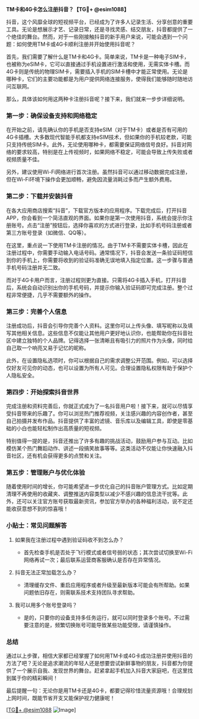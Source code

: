 **TM卡和4G卡怎么注册抖音？【TG💪+ @esim1088】**

抖音，这个风靡全球的短视频平台，已经成为了许多人记录生活、分享创意的重要工具。无论是想展示才艺、记录日常，还是寻找灵感、结交朋友，抖音都提供了一个绝佳的舞台。然而，对于一些刚接触抖音的新手用户来说，可能会遇到一个问题：如何使用TM卡或4G卡顺利注册并开始使用抖音呢？

首先，我们需要了解什么是TM卡和4G卡。简单来说，TM卡是一种电子SIM卡，也被称为eSIM卡，它可以直接通过手机设置进行激活和使用，无需实体卡槽。而4G卡则是传统的物理SIM卡，需要插入手机的SIM卡槽中才能正常使用。无论是哪种卡，它们的主要功能都是为用户提供网络连接服务，使得我们能够随时随地访问互联网。

那么，具体该如何用这两种卡注册抖音呢？接下来，我们就来一步步详细说明。

### **第一步：确保设备支持和网络稳定**

在开始之前，请先确认你的手机是否支持eSIM（对于TM卡）或者是否有可用的4G卡插槽。大多数现代智能手机都支持eSIM技术，但如果你的手机较老款，可能只支持传统SIM卡。此外，无论使用哪种卡，都需要保证网络信号良好。抖音对网络的要求较高，特别是在上传视频时，如果网络不稳定，可能会导致上传失败或者视频质量不佳。

另外，建议使用Wi-Fi网络进行首次注册。虽然抖音可以通过移动数据完成注册，但在Wi-Fi环境下操作会更加顺畅，避免因流量消耗过多而产生额外费用。

### **第二步：下载并安装抖音**

在各大应用商店搜索“抖音”，下载官方版本的应用程序。下载完成后，打开抖音APP，你会看到一个简洁直观的界面。如果你是第一次使用抖音，系统会提示你注册账号。点击“注册”按钮后，选择你喜欢的方式进行登录，比如手机号码注册或者第三方账号登录（如微信、QQ等）。

在这里，重点说一下使用TM卡注册的情况。由于TM卡不需要实体卡槽，因此在注册过程中，你需要手动输入电话号码。通常情况下，抖音会发送一条验证码短信到你的手机上，你需要将收到的验证码准确无误地填入指定位置。这一步骤与普通手机号码注册并无二致。

而对于4G卡用户而言，注册过程则更为直接。只需将4G卡插入手机，打开抖音后，系统会自动识别出你的手机号码，并提示你输入验证码即可完成注册。整个过程非常便捷，几乎不需要额外的操作。

### **第三步：完善个人信息**

注册成功后，抖音会引导你完善个人资料。这里你可以上传头像、填写昵称以及填写其他相关信息。这些信息不仅能让其他用户更好地认识你，也能帮助你在抖音社区中建立独特的个人品牌。记得选择一张清晰且有吸引力的照片作为头像，同时给自己取一个响亮又易于记忆的昵称。

此外，在设置隐私选项时，你可以根据自己的需求调整公开范围。例如，可以选择仅好友可见你的动态，也可以设置为所有人可见。合理设置隐私权限有助于保护个人隐私安全。

### **第四步：开始探索抖音世界**

完成注册和资料完善后，你就正式成为了一名抖音用户啦！接下来，就可以尽情享受抖音带来的乐趣了。你可以浏览热门推荐视频，关注感兴趣的内容创作者，甚至自己拍摄并发布作品。抖音提供了丰富的滤镜、音乐库以及编辑工具，即使是零基础的小白也能轻松制作出高质量的短视频。

特别值得一提的是，抖音还推出了许多有趣的挑战活动，鼓励用户参与互动。比如模仿某个热门舞蹈动作、讲述一段搞笑故事等等。这类活动不仅能让你快速融入抖音社区，还有机会获得更多的点赞和关注。

### **第五步：管理账户与优化体验**

随着使用时间的增长，你可能希望进一步优化自己的抖音账户管理方式。比如定期清理不再使用的收藏夹、调整推送内容类型以减少不感兴趣的信息流干扰等。此外，还可以关注官方账号获取最新资讯，参加官方举办的各种福利活动，说不定还能收获意想不到的惊喜哦！

### **小贴士：常见问题解答**

1. 如果我在注册过程中遇到验证码收不到怎么办？
   - 首先检查手机是否处于飞行模式或者信号弱的状态；其次尝试切换至Wi-Fi网络再试一次；最后联系运营商客服确认是否存在异常情况。

2. 抖音无法正常加载怎么办？
   - 清理缓存文件、重启应用程序或者升级至最新版本可能会有所帮助。如果问题依旧存在，则需联系技术支持团队寻求帮助。

3. 我可以用多个账号登录吗？
   - 是的，只要你的设备支持多任务运行，就可以同时登录多个账号。不过需要注意的是，频繁切换账号可能导致某些功能受限，请谨慎操作。

### **总结**

通过以上步骤，相信大家都已经掌握了如何用TM卡或4G卡成功注册并使用抖音的方法了吧？无论是追求潮流的年轻人还是想要尝试新鲜事物的朋友，抖音都为你提供了一个展示自我、发现世界的舞台。赶紧拿起手机加入抖音大家庭吧，在这里找到属于你的精彩瞬间！

最后提醒一句：无论你是用TM卡还是4G卡，都要记得珍惜流量资源哦！合理规划上网时间，既能节省开支又能保护视力健康呢！

[[TG💪+ @esim1088](https://t.me/s/esim1088) ![Image](https://i.postimg.cc/4NQfJmqS/Snipaste-2025-05-13-00-14-12.png)]